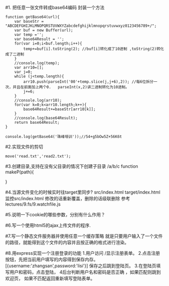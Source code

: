 #1. 把任意一张文件转成base64编码
封装一个方法

    function getBase64(url){
        var baseStr = "ABCDEFGHIJKLMNOPQRSTUVWXYZabcdefghijklmnopqrstuvwxyz0123456789+/";
        var buf = new Buffer(url);
        var temp ='';
        var base64Result = '';
        for(var i=0;i<buf.length;i++){
            temp+=buf[i].toString(2); //buf[i]转化成了10进制 ,toString(2)转化成了二进制
        }
        //console.log(temp);
        var arr10=[];
        var j=0;
        while (j<temp.length){
            arr10.push(parseInt('00'+temp.slice(j,j+6),2)); //每6位拆分一次，并且在前面加上两个0.   parseInt(x,2)讲二进制转化为10进制。
            j+=6;
        }
        //console.log(arr10);
        for(var k=0;k<arr10.length;k++){
            base64Result+=baseStr[arr10[k]];
        }
        //console.log(base64Result);
        return base64Result;
    }
    
    console.log(getBase64('珠峰培训'));//54+g5bOw5Z+56K6t

#2.实现文件的剪切

    move('read.txt','read2.txt');

#3.创建目录,支持在没有父目录的情况下创建子目录 
/a/b/c
function makeP(path){

}

#4.当源文件变化的时候实时往target里同步?
src/index.html target/index.html
监控src/index.html
修改的话重新覆盖，删除的话级联删除
参考 lectures/9.fs/9.watchfile.js

#5.说明一下cookie的哪些参数，分别有什么作用？

#6.写一个使用html5的ajax上传文件的程序.

#7.写一个静态文件服务器并使用任意一个缓存策略
就是只要用户输入了一个文件的路径，就能得到这个文件的内容并且按正确的格式进行渲染。

#8.用express实现一个注册登录的功能
1.用户访问 /显示注册表单。
2.点击注册按钮，先把当前用户填写的内容得到保存内存。
[{username:'zhangsan',password:'lisi'}]
保存之后跳到登陆页。
3.在登陆页填写用户和密码，点击登陆，
4后台判断用户名和密码是否正确 ，如果匹配则跳到欢迎页，
如果不匹配返回重新填写登陆表单。
